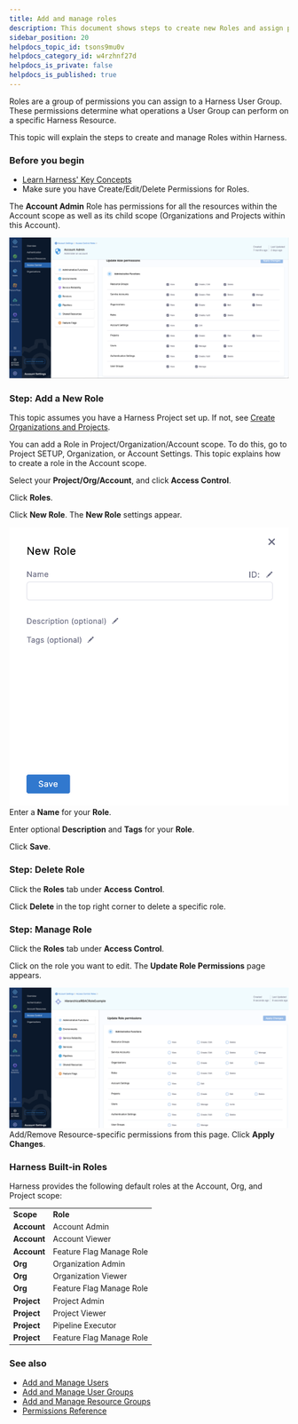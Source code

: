 ```yaml
---
title: Add and manage roles
description: This document shows steps to create new Roles and assign permissions to them.
sidebar_position: 20
helpdocs_topic_id: tsons9mu0v
helpdocs_category_id: w4rzhnf27d
helpdocs_is_private: false
helpdocs_is_published: true
---
```


Roles are a group of permissions you can assign to a Harness User Group. These permissions determine what operations a User Group can perform on a specific Harness Resource.

This topic will explain the steps to create and manage Roles within Harness.


### Before you begin

* [Learn Harness' Key Concepts](../../getting-started/learn-harness-key-concepts.md)
* Make sure you have Create/Edit/Delete Permissions for Roles.

The **Account Admin** Role has permissions for all the resources within the Account scope as well as its child scope (Organizations and Projects within this Account).

![](./static/add-manage-roles-17.png)
### Step: Add a New Role

This topic assumes you have a Harness Project set up. If not, see [Create Organizations and Projects](../organizations-and-projects/create-an-organization.md).

You can add a Role in Project/Organization/Account scope. To do this, go to Project SETUP, Organization, or Account Settings. This topic explains how to create a role in the Account scope.

Select your **Project/Org/Account**, and click **Access Control**.

Click **Roles**.

Click **New Role**. The **New Role** settings appear.

![](./static/add-manage-roles-18.png)
Enter a **Name** for your **Role**.

Enter optional **Description** and **Tags** for your **Role**.

Click **Save**.

### Step: Delete Role

Click the **Roles** tab under **Access** **Control**.

Click **Delete** in the top right corner to delete a specific role.

### Step: Manage Role

Click the **Roles** tab under **Access Control**.

Click on the role you want to edit. The **Update Role Permissions** page appears.

![](./static/add-manage-roles-19.png)
Add/Remove Resource-specific permissions from this page. Click **Apply Changes**.

### Harness Built-in Roles

Harness provides the following default roles at the Account, Org, and Project scope:



|  |  |
| --- | --- |
| **Scope** | **Role** |
| **Account** | Account Admin |
| **Account** | Account Viewer |
| **Account** | Feature Flag Manage Role |
| **Org** | Organization Admin |
| **Org** | Organization Viewer |
| **Org** | Feature Flag Manage Role |
| **Project** | Project Admin |
| **Project** | Project Viewer |
| **Project** | Pipeline Executor |
| **Project** | Feature Flag Manage Role |

### See also

* [Add and Manage Users](/docs/platform/role-based-access-control/add-users)
* [Add and Manage User Groups](/docs/platform/role-based-access-control/add-user-groups)
* [Add and Manage Resource Groups](./add-resource-groups)
* [Permissions Reference](./permissions-reference)

